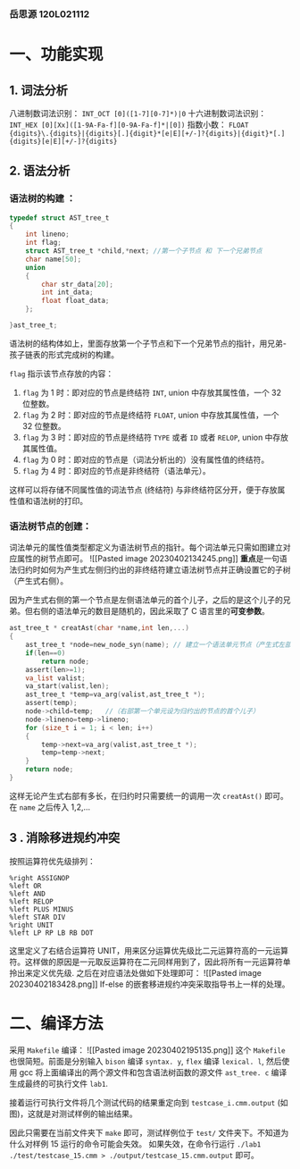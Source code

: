 
###  岳思源  120L021112
# 一、功能实现
## 1. 词法分析
八进制数词法识别：
`INT_OCT [0]([1-7][0-7]*)|0` 
十六进制数词法识别：
`INT_HEX [0][Xx]([1-9A-Fa-f][0-9A-Fa-f]*|[0])` 
指数小数：
`FLOAT {digits}\.{digits}|{digits}[.]{digit}*[e|E][+/-]?{digits}|{digit}*[.]{digits}[e|E][+/-]?{digits}`
## 2. 语法分析
### 语法树的构建 ：
```C
typedef struct AST_tree_t
{
    int lineno;
    int flag;
    struct AST_tree_t *child,*next; //第一个子节点 和 下一个兄弟节点
    char name[50];
    union
    {
        char str_data[20];
        int int_data;
        float float_data;
    };

}ast_tree_t;
```
语法树的结构体如上，里面存放第一个子节点和下一个兄弟节点的指针，用兄弟-孩子链表的形式完成树的构建。

`flag` 指示该节点存放的内容：
1. `flag` 为 1 时：即对应的节点是终结符 `INT`, union 中存放其属性值，一个 32 位整数。
2. `flag` 为 2 时：即对应的节点是终结符 `FLOAT`, union 中存放其属性值，一个 32 位整数。
3. `flag` 为 3 时：即对应的节点是终结符 `TYPE` 或者 `ID` 或者 `RELOP`, union 中存放其属性值。
4.  `flag` 为 0 时：即对应的节点是（词法分析出的）没有属性值的终结符。
5.  `flag` 为 4 时：即对应的节点是非终结符（语法单元）。

这样可以将存储不同属性值的词法节点 (终结符) 与非终结符区分开，便于存放属性值和语法树的打印。
### 语法树节点的创建：
词法单元的属性值类型都定义为语法树节点的指针。每个词法单元只需如图建立对应属性的树节点即可。
![[Pasted image 20230402134245.png]]
**重点**是一句语法归约时如何为产生式左侧归约出的非终结符建立语法树节点并正确设置它的子树（产生式右侧）。

因为产生式右侧的第一个节点是左侧语法单元的首个儿子，之后的是这个儿子的兄弟。但右侧的语法单元的数目是随机的，因此采取了 C 语言里的**可变参数**。
```C
ast_tree_t * creatAst(char *name,int len,...)
{
    ast_tree_t *node=new_node_syn(name); // 建立一个语法单元节点（产生式左部）
    if(len==0)
        return node;
    assert(len>=1);
    va_list valist;
    va_start(valist,len);
    ast_tree_t *temp=va_arg(valist,ast_tree_t *);
    assert(temp);
    node->child=temp;   //（右部第一个单元设为归约出的节点的首个儿子）
    node->lineno=temp->lineno;
    for (size_t i = 1; i < len; i++)
    {
        temp->next=va_arg(valist,ast_tree_t *); 
        temp=temp->next;
    }
    return node;
}
```
这样无论产生式右部有多长，在归约时只需要统一的调用一次 `creatAst()` 即可。在 `name` 之后传入 $1,$2,...
## 3 . 消除移进规约冲突
按照运算符优先级排列：
```
%right ASSIGNOP
%left OR
%left AND
%left RELOP
%left PLUS MINUS
%left STAR DIV
%right UNIT
%left LP RP LB RB DOT
```
这里定义了右结合运算符 UNIT，用来区分运算优先级比二元运算符高的一元运算符。这样做的原因是一元取反运算符在二元同样用到了，因此将所有一元运算符单拎出来定义优先级. 之后在对应语法处做如下处理即可：
![[Pasted image 20230402183428.png]]
If-else 的嵌套移进规约冲突采取指导书上一样的处理。
# 二、编译方法
采用 `Makefile` 编译：
![[Pasted image 20230402195135.png]]
这个 `Makefile` 也很简短。前面是分别输入 `bison` 编译 `syntax. y`, `flex` 编译 `lexical. l`, 然后使用 gcc 将上面编译出的两个源文件和包含语法树函数的源文件 `ast_tree. c` 编译生成最终的可执行文件 `lab1`.

接着运行可执行文件将几个测试代码的结果重定向到 `testcase_i.cmm.output` (如图)，这就是对测试样例的输出结果。

因此只需要在当前文件夹下 `make` 即可，测试样例位于 `test/` 文件夹下。不知道为什么对样例 15 运行的命令可能会失效。
如果失效，在命令行运行 `./lab1 ./test/testcase_15.cmm > ./output/testcase_15.cmm.output`  即可。

